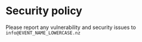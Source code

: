 # Security policy

Please report any vulnerability and security issues to `info@EVENT_NAME_LOWERCASE.nz`
